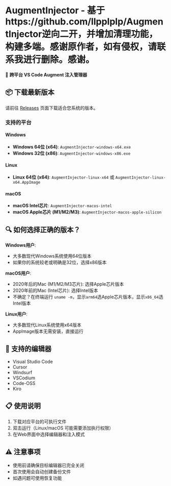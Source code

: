 # AugmentInjector - 基于https://github.com/llpplplp/AugmentInjector逆向二开，并增加清理功能，构建多端。感谢原作者，如有侵权，请联系我进行删除。感谢。

🚀 **跨平台 VS Code Augment 注入管理器**

## 📦 下载最新版本

请前往 [Releases](https://github.com/w457602/augment-dual-releases/releases) 页面下载适合您系统的版本。

### 支持的平台

#### Windows
- **Windows 64位 (x64)**: `AugmentInjector-windows-x64.exe`
- **Windows 32位 (x86)**: `AugmentInjector-windows-x86.exe`

#### Linux  
- **Linux 64位 (x64)**: `AugmentInjector-linux-x64` 或 `AugmentInjector-linux-x64.AppImage`

#### macOS
- **macOS Intel芯片**: `AugmentInjector-macos-intel`
- **macOS Apple芯片 (M1/M2/M3)**: `AugmentInjector-macos-apple-silicon`

## 🔍 如何选择正确的版本？

**Windows用户**:
- 大多数现代Windows系统使用64位版本
- 如果你的系统较老或明确是32位，选择x86版本

**macOS用户**:
- 2020年后的Mac (M1/M2/M3芯片): 选择Apple芯片版本
- 2020年前的Mac (Intel芯片): 选择Intel版本
- 不确定？在终端运行 `uname -m`，显示`arm64`选Apple芯片版本，显示`x86_64`选Intel版本

**Linux用户**:
- 大多数现代Linux系统使用x64版本
- AppImage版本无需安装，直接运行

## 🔧 支持的编辑器

- Visual Studio Code
- Cursor
- Windsurf
- VSCodium
- Code-OSS
- Kiro

## 📋 使用说明

1. 下载对应平台的可执行文件
2. 双击运行（Linux/macOS 可能需要添加执行权限）
3. 在Web界面中选择编辑器和注入模式

## ⚠️ 注意事项

- 使用前请确保目标编辑器已完全关闭
- 首次使用会自动创建备份文件
- 如遇问题可使用恢复功能
